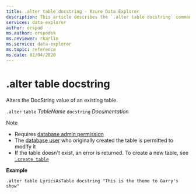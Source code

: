 ```yaml
---
title: .alter table docstring - Azure Data Explorer
description: This article describes the `.alter table docstring` command in Azure Data Explorer.
services: data-explorer
author: orspod
ms.author: orspodek
ms.reviewer: rkarlin
ms.service: data-explorer
ms.topic: reference
ms.date: 02/04/2020
---
```

# .alter table docstring

Alters the DocString value of an existing table.

`.alter` `table` *TableName* `docstring` *Documentation*

> [!NOTE]
> * Requires [database admin permission](../management/access-control/role-based-authorization.md)
> * The [database user](../management/access-control/role-based-authorization.md) who originally created the table is permitted to modify it
> * If the table doesn't exist, an error is returned. To create a new table, see [`.create table`](create-table-command.md)

**Example** 

```kusto
.alter table LyricsAsTable docstring "This is the theme to Garry's show"
```
 
